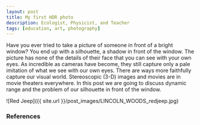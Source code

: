 ```yaml
---
layout: post
title: My first HDR photo
description: Ecologist, Physicist, and Teacher
tags: [education, art, photography]
---
```


Have you ever tried to take a picture of someone in front of a bright window?  You end up with a silhouette, a shadow in front of the window.  The picture has none of the details of their face that you can see with your own eyes.  As incredible as cameras have become, they still capture only a pale imitation of what we see with our own eyes.  There are ways more faithfully capture our visual world.  Stereoscopic (3-D) images and movies are in movie theaters everywhere.  In this post we are going to discuss dynamic range and the problem of our silhouette in front of the window.


![Red Jeep]({{ site.url }}/post_images/LINCOLN_WOODS_redjeep.jpg)


### References

